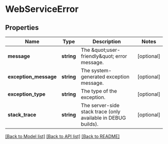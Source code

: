 # WebServiceError

## Properties
Name | Type | Description | Notes
------------ | ------------- | ------------- | -------------
**message** | **string** | The \&quot;user-friendly\&quot; error message. | [optional] 
**exception_message** | **string** | The system-generated exception message. | [optional] 
**exception_type** | **string** | The type of the exception. | [optional] 
**stack_trace** | **string** | The server-side stack trace (only available in DEBUG builds). | [optional] 

[[Back to Model list]](../README.md#documentation-for-models) [[Back to API list]](../README.md#documentation-for-api-endpoints) [[Back to README]](../README.md)


